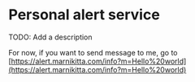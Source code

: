# Personal alert service

TODO: Add a description

For now, if you want to send message to me, go to [https://alert.marnikitta.com/info?m=Hello%20world](https://alert.marnikitta.com/info?m=Hello%20world)
```
